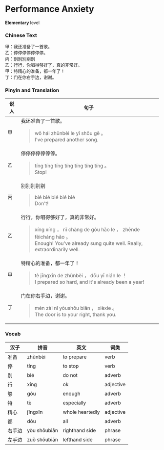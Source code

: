 # Performance Anxiety
**Elementary** level
### Chinese Text
甲：我还准备了一首歌。<br />乙：停停停停停停停。<br />丙：别别别别别<br />乙：行行，你唱得够好了，真的非常好。<br />甲：特精心的准备，都一年了！<br />丁：门在你右手边，谢谢。

### Pinyin and Translation
|说人|句子|
|----|----|
|甲|我还准备了一首歌。<blockquote>wǒ hái zhǔnbèi le yī shǒu gē 。<br />I've prepared another song.</blockquote>|
|乙|停停停停停停停。<blockquote>tíng tíng tíng tíng tíng tíng tíng 。<br />Stop!</blockquote>|
|丙|别别别别别<blockquote>bié bié bié bié bié<br />Don't!</blockquote>|
|乙|行行，你唱得够好了，真的非常好。<blockquote>xíng xíng ， nǐ chàng de gòu hǎo le ， zhēnde fēicháng hǎo 。<br />Enough! You've already sung quite well. Really, extraordinarily well.</blockquote>|
|甲|特精心的准备，都一年了！<blockquote>tè jīngxīn de zhǔnbèi ， dōu yī nián le ！<br />I prepared so hard, and it's already been a year!</blockquote>|
|丁|门在你右手边，谢谢。<blockquote>mén zài nǐ yòushǒu biān ， xièxie 。<br />The door is to your right, thank you.</blockquote>|
### Vocab
|汉子|拼音|英文|词类|
|----|----|----|----|
|准备|zhǔnbèi|to prepare|verb|
|停|tíng|to stop|verb|
|别|bié|do not|adverb|
|行|xíng|ok|adjective|
|够|gòu|enough|adverb|
|特|tè|especially|adverb|
|精心|jīngxīn|whole heartedly|adjective|
|都|dōu|all|adverb|
|右手边|yòu shǒubiān|righthand side|phrase|
|左手边|zuǒ shǒubiān|lefthand side|phrase|